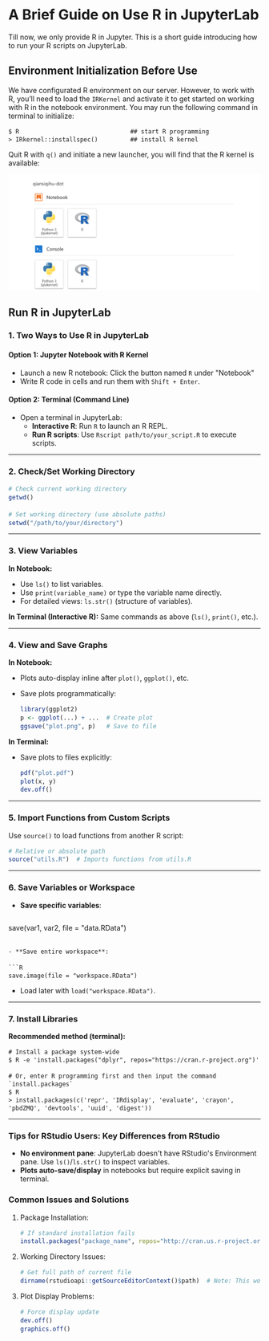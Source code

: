 # A Brief Guide on Use R in JupyterLab

Till now, we only provide R in Jupyter. This is a short guide introducing how to run your R scripts on JupyterLab.

## Environment Initialization Before Use

We have configurated R environment on our server. However, to work with R, you’ll need to load the `IRKernel` and activate it to get started on working with R in the notebook environment. You may run the following command in terminal to initialize:

```
$ R                               ## start R programming
> IRkernel::installspec()         ## install R kernel
```

Quit R with `q()` and initiate a new launcher, you will find that the R kernel is available:

![R Kernel in Jupyter](img/R_kernel.png)

## Run R in JupyterLab

### **1. Two Ways to Use R in JupyterLab**

#### **Option 1: Jupyter Notebook with R Kernel**

- Launch a new R notebook: Click the button named `R` under "Notebook"
- Write R code in cells and run them with `Shift + Enter`.

#### **Option 2: Terminal (Command Line)**

- Open a terminal in JupyterLab:
  - **Interactive R**: Run `R` to launch an R REPL.
  - **Run R scripts**: Use `Rscript path/to/your_script.R` to execute scripts.

------

### **2. Check/Set Working Directory**

```R
# Check current working directory
getwd()

# Set working directory (use absolute paths)
setwd("/path/to/your/directory")
```

------

### **3. View Variables**

**In Notebook:**

- Use `ls()` to list variables.
- Use `print(variable_name)` or type the variable name directly.
- For detailed views: `ls.str()` (structure of variables).

**In Terminal (Interactive R):**
Same commands as above (`ls()`, `print()`, etc.).

------

### **4. View and Save Graphs**

**In Notebook:**

- Plots auto-display inline after `plot()`, `ggplot()`, etc.

- Save plots programmatically:

  ```R
  library(ggplot2)
  p <- ggplot(...) + ...  # Create plot
  ggsave("plot.png", p)   # Save to file
  ```

**In Terminal:**

- Save plots to files explicitly:

  ```R
  pdf("plot.pdf")
  plot(x, y)
  dev.off()
  ```

------

### **5. Import Functions from Custom Scripts**

Use `source()` to load functions from another R script:

```R
# Relative or absolute path
source("utils.R")  # Imports functions from utils.R
```

------

### **6. Save Variables or Workspace**

- **Save specific variables**:

  ```R
save(var1, var2, file = "data.RData")
  ```

- **Save entire workspace**:

  ```R
save.image(file = "workspace.RData")
  ```

- Load later with `load("workspace.RData")`.

------

### **7. Install Libraries**

**Recommended method (terminal):**

```shell
# Install a package system-wide
$ R -e 'install.packages("dplyr", repos="https://cran.r-project.org")'

# Or, enter R programming first and then input the command `install.packages`
$ R
> install.packages(c('repr', 'IRdisplay', 'evaluate', 'crayon', 'pbdZMQ', 'devtools', 'uuid', 'digest'))
```

------

### **Tips for RStudio Users: Key Differences from RStudio**

- **No environment pane**: JupyterLab doesn't have RStudio's Environment pane. Use `ls()`/`ls.str()` to inspect variables.
- **Plots auto-save/display** in notebooks but require explicit saving in terminal.

### Common Issues and Solutions

1. Package Installation:
   ```R
   # If standard installation fails
   install.packages("package_name", repos="http://cran.us.r-project.org")
   ```

2. Working Directory Issues:
   ```R
   # Get full path of current file
   dirname(rstudioapi::getSourceEditorContext()$path)  # Note: This won't work in Jupyter
   ```

3. Plot Display Problems:
   ```R
   # Force display update
   dev.off()
   graphics.off()
   ```
